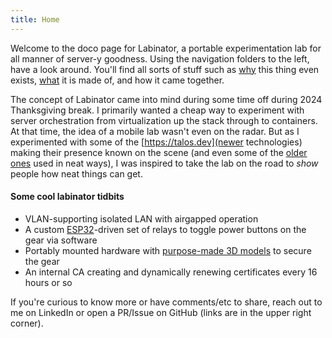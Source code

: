 ```yaml
---
title: Home
---
```

Welcome to the doco page for Labinator, a portable experimentation lab for all manner of server-y goodness.
Using the navigation folders to the left, have a look around.
You'll find all sorts of stuff such as [why](about) this thing even exists, [what](bom) it is made of, and how it came together.

The concept of Labinator came into mind during some time off during 2024 Thanksgiving break.
I primarily wanted a cheap way to experiment with server orchestration from virtualization up the stack through to containers.
At that time, the idea of a mobile lab wasn't even on the radar.
But as I experimented with some of the [https://talos.dev](newer technologies) making their presence known on the scene (and even some of the [older ones](https://en.wikipedia.org/wiki/Preboot_Execution_Environment) used in neat ways), I was inspired to take the lab on the road to *show* people how neat things can get.

#### Some cool labinator tidbits
* VLAN-supporting isolated LAN with airgapped operation
* A custom [ESP32](https://www.espressif.com/en/products/socs/esp32)-driven set of relays to toggle power buttons on the gear via software
* Portably mounted hardware with [purpose-made 3D models](models) to secure the gear
* An internal CA creating and dynamically renewing certificates every 16 hours or so

If you're curious to know more or have comments/etc to share, reach out to me on LinkedIn or open a PR/Issue on GitHub (links are in the upper right corner).